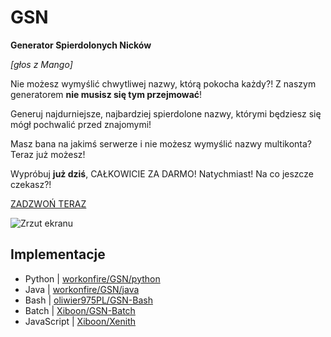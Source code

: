 # GSN
**Generator Spierdolonych Nicków**

*[głos z Mango]*

Nie możesz wymyślić chwytliwej nazwy, którą pokocha każdy?!
Z naszym generatorem **nie musisz się tym przejmować**!

Generuj najdurniejsze, najbardziej spierdolone nazwy, którymi będziesz się mógł pochwalić przed znajomymi!

Masz bana na jakimś serwerze i nie możesz wymyślić nazwy multikonta?
Teraz już możesz!

Wypróbuj **już dziś**, CAŁKOWICIE ZA DARMO! Natychmiast! Na co jeszcze czekasz?!

[ZADZWOŃ TERAZ](https://ujeb.se/wziumownica)

![Zrzut ekranu](https://i.imgur.com/NGdWUBF.png)

## Implementacje
- Python | [workonfire/GSN/python](https://github.com/workonfire/GSN/tree/master/python)
- Java | [workonfire/GSN/java](https://github.com/workonfire/GSN/tree/master/java)
- Bash | [oliwier975PL/GSN-Bash](https://github.com/oliwier975PL/GSN-Bash)
- Batch | [Xiboon/GSN-Batch](https://github.com/Xiboon/GSN-Batch)
- JavaScript | [Xiboon/Xenith](https://github.com/Xiboon/Xenith/blob/master/commands/gsn.js)
